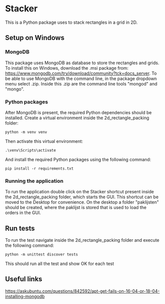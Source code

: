 # Stacker
This is a Python package uses to stack rectangles in a grid in 2D. 

## Setup on Windows

### MongoDB
This package uses MongoDB as database to store the rectangles and grids. To install this on Windows, download the .msi package from: https://www.mongodb.com/try/download/community?tck=docs_server. To be able to use MongoDB with the command line, in the package dropdown menu select .zip. Inside this .zip are the command line tools "mongod" and "mongo".

### Python packages
After MongoDB is present, the required Python dependencies should be installed. Create a virtual environment inside the 2d_rectangle_packing folder:
```
python -m venv venv
```
Then activate this virtual environment:
```
.\venv\Scripts\activate
```
And install the required Python packages using the following command:
```
pip install -r requirements.txt
```

### Running the application 
To run the application double click on the Stacker shortcut present inside the 2d_rectangle_packing folder, which starts the GUI. This shortcut can be moved to the Desktop for convenience. On the desktop a folder "paklijsten" should be created, where the paklijst is stored that is used to load the orders in the GUI.

## Run tests
To run the test navigate inside the 2d_rectangle_packing folder and execute the following command:

```
python -m unittest discover tests
```

This should run all the test and show OK for each test

## Useful links
https://askubuntu.com/questions/842592/apt-get-fails-on-16-04-or-18-04-installing-mongodb